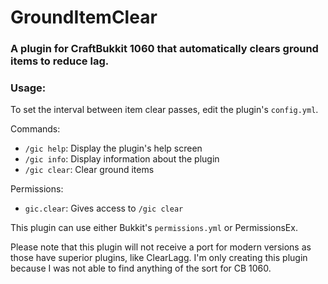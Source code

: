 # GroundItemClear
### A plugin for CraftBukkit 1060 that automatically clears ground items to reduce lag. 

### Usage:
To set the interval between item clear passes, edit the plugin's `config.yml`.

Commands:
  * `/gic help`: Display the plugin's help screen
  * `/gic info`: Display information about the plugin
  * `/gic clear`: Clear ground items

Permissions:
 * `gic.clear`: Gives access to `/gic clear`

This plugin can use either Bukkit's `permissions.yml` or PermissionsEx.

Please note that this plugin will not receive a port for modern versions as those have superior plugins, like ClearLagg. I'm only creating this plugin because I was not able to find anything of the sort for CB 1060.
